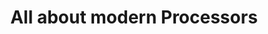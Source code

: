---
category: introduction
title: All about modern Processors
description: A closer look on what is inside a processing unit.
questions:
  - What are the different parts of a CPU and what are they responsible for?
  - What are the basic limits on execution speed, throughput and power consumption?
  - How is a program executed, i.e. what is the fetch-(decode)-execute-(write) loop, branching and associated issues?
  - What is pipelining, what are its advantages and limits?
  - Can we shed light onto the buzzwords simultaneous multithreading, hyperthreading, multitasking, superscalar architectures, SIMD and parallel computing?
literature:
  - Computer-Organization-and-Design
  - Computer-Architecture-A-Quantitative-Approach
  - Inside-the-Machine
scheduled: 2016-08-17 11:30:00 +2
---